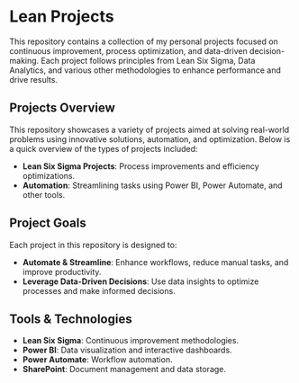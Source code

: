 # Lean Projects

This repository contains a collection of my personal projects focused on continuous improvement, process optimization, and data-driven decision-making. Each project follows principles from Lean Six Sigma, Data Analytics, and various other methodologies to enhance performance and drive results.

## Projects Overview 
This repository showcases a variety of projects aimed at solving real-world problems using innovative solutions, automation, and optimization. Below is a quick overview of the types of projects included:

- **Lean Six Sigma Projects**: Process improvements and efficiency optimizations.
- **Automation**: Streamlining tasks using Power BI, Power Automate, and other tools.
  
## Project Goals 
Each project in this repository is designed to:
- **Automate & Streamline**: Enhance workflows, reduce manual tasks, and improve productivity.
- **Leverage Data-Driven Decisions**: Use data insights to optimize processes and make informed decisions.

## Tools & Technologies 
- **Lean Six Sigma**: Continuous improvement methodologies.
- **Power BI**: Data visualization and interactive dashboards.
- **Power Automate**: Workflow automation.
- **SharePoint**: Document management and data storage.
